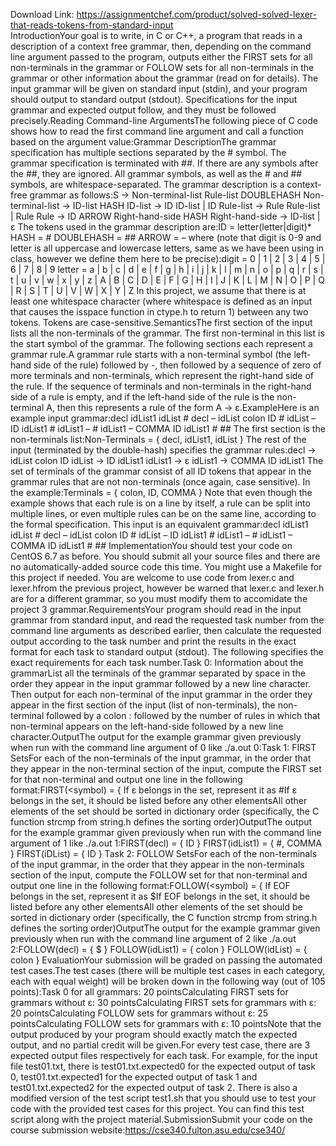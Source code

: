 Download Link: https://assignmentchef.com/product/solved-solved-lexer-that-reads-tokens-from-standard-input
<br>
IntroductionYour goal is to write, in C or C++, a program that reads in a description of a context free grammar, then, depending on the command line argument passed to the program, outputs either the FIRST sets for all non-terminals in the grammar or FOLLOW sets for all non-terminals in the grammar or other information about the grammar (read on for details). The input grammar will be given on standard input (stdin), and your program should output to standard output (stdout). Specifications for the input grammar and expected output follow, and they must be followed precisely.Reading Command-line ArgumentsThe following piece of C code shows how to read the first command line argument and call a function based on the argument value:Grammar DescriptionThe grammar specification has multiple sections separated by the # symbol. The grammar specification is terminated with ##. If there are any symbols after the ##, they are ignored. All grammar symbols, as well as the # and ## symbols, are whitespace-separated. The grammar description is a context-free grammar as follows:S → Non-terminal-list Rule-list DOUBLEHASH Non-terminal-list → ID-list HASH ID-list → ID ID-list | ID Rule-list → Rule Rule-list | Rule Rule → ID ARROW Right-hand-side HASH Right-hand-side → ID-list | ε The tokens used in the grammar description are:ID = letter(letter|digit)* HASH = # DOUBLEHASH = ## ARROW = – where (note that digit is 0-9 and letter is all uppercase and lowercase letters, same as we have been using in class, however we define them here to be precise):digit = 0 | 1 | 2 | 3 | 4 | 5 | 6 | 7 | 8 | 9 letter = a | b | c | d | e | f | g | h | i | j | k | l | m | n | o | p | q | r | s | t | u | v | w | x | y | z | A | B | C | D | E | F | G | H | I | J | K | L | M | N | O | P | Q | R | S | T | U | V | W | X | Y | Z In this project, we assume that there is at least one whitespace character (where whitespace is defined as an input that causes the isspace function in ctype.h to return 1) between any two tokens. Tokens are case-sensitive.SemanticsThe first section of the input lists all the non-terminals of the grammar. The first non-terminal in this list is the start symbol of the grammar. The following sections each represent a grammar rule.A grammar rule starts with a non-terminal symbol (the left-hand side of the rule) followed by -, then followed by a sequence of zero of more terminals and non-terminals, which represent the right-hand side of the rule. If the sequence of terminals and non-terminals in the right-hand side of a rule is empty, and if the left-hand side of the rule is the non-terminal A, then this represents a rule of the form A → ε.ExampleHere is an example input grammar:decl idList1 idList # decl – idList colon ID # idList – ID idList1 # idList1 – # idList1 – COMMA ID idList1 # ## The first section is the non-terminals list:Non-Terminals = { decl, idList1, idList } The rest of the input (terminated by the double-hash) specifies the grammar rules:decl → idList colon ID idList → ID idList1 idList1 → ε idList1 → COMMA ID idList1 The set of terminals of the grammar consist of all ID tokens that appear in the grammar rules that are not non-terminals (once again, case sensitive). In the example:Terminals = { colon, ID, COMMA } Note that even though the example shows that each rule is on a line by itself, a rule can be split into multiple lines, or even multiple rules can be on the same line, according to the formal specification. This input is an equivalent grammar:decl idList1 idList # decl – idList colon ID # idList – ID idList1 # idList1 – # idList1 – COMMA ID idList1 # ## ImplementationYou should test your code on CentOS 6.7 as before. You should submit all your source files and there are no automatically-added source code this time. You might use a Makefile for this project if needed. You are welcome to use code from lexer.c and lexer.hfrom the previous project, however be warned that lexer.c and lexer.h are for a different grammar, so you must modify them to accomidate the project 3 grammar.RequirementsYour program should read in the input grammar from standard input, and read the requested task number from the command line arguments as described earlier, then calculate the requested output according to the task number and print the results in the exact format for each task to standard output (stdout). The following specifies the exact requirements for each task number.Task 0: Information about the grammarList all the terminals of the grammar separated by space in the order they appear in the input grammar followed by a new line character. Then output for each non-terminal of the input grammar in the order they appear in the first section of the input (list of non-terminals), the non-terminal followed by a colon : followed by the number of rules in which that non-terminal appears on the left-hand-side followed by a new line character.OutputThe output for the example grammar given previously when run with the command line argument of 0 like ./a.out 0:Task 1: FIRST SetsFor each of the non-terminals of the input grammar, in the order that they appear in the non-terminal section of the input, compute the FIRST set for that non-terminal and output one line in the following format:FIRST(&lt;symbol) = { If ε belongs in the set, represent it as #If ε belongs in the set, it should be listed before any other elementsAll other elements of the set should be sorted in dictionary order (specifically, the C function strcmp from string.h defines the sorting order)OutputThe output for the example grammar given previously when run with the command line argument of 1 like ./a.out 1:FIRST(decl) = { ID } FIRST(idList1) = { #, COMMA } FIRST(iDList) = { ID } Task 2: FOLLOW SetsFor each of the non-terminals of the input grammar, in the order that they appear in the non-terminals section of the input, compute the FOLLOW set for that non-terminal and output one line in the following format:FOLLOW(&lt;symbol) = { If EOF belongs in the set, represent it as $If EOF belongs in the set, it should be listed before any other elementsAll other elements of the set should be sorted in dictionary order (specifically, the C function strcmp from string.h defines the sorting order)OutputThe output for the example grammar given previously when run with the command line argument of 2 like ./a.out 2:FOLLOW(decl) = { $ } FOLLOW(idList1) = { colon } FOLLOW(idList) = { colon } EvaluationYour submission will be graded on passing the automated test cases.The test cases (there will be multiple test cases in each category, each with equal weight) will be broken down in the following way (out of 105 points):Task 0 for all grammars: 20 pointsCalculating FIRST sets for grammars without ε: 30 pointsCalculating FIRST sets for grammars with ε: 20 pointsCalculating FOLLOW sets for grammars without ε: 25 pointsCalculating FOLLOW sets for grammars with ε: 10 pointsNote that the output produced by your program should exactly match the expected output, and no partial credit will be given.For every test case, there are 3 expected output files respectively for each task. For example, for the input file test01.txt, there is test01.txt.expected0 for the expected output of task 0, test01.txt.expected1 for the expected output of task 1 and test01.txt.expected2 for the expected output of task 2. There is also a modified version of the test script test1.sh that you should use to test your code with the provided test cases for this project. You can find this test script along with the project material.SubmissionSubmit your code on the course submission website:https://cse340.fulton.asu.edu/cse340/